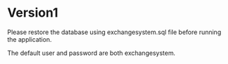 Version1
========

Please restore the database using exchangesystem.sql file before running the application.

The default user and password are both exchangesystem.
